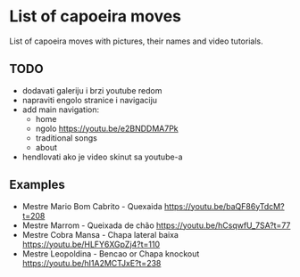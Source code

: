 # List of capoeira moves

List of capoeira moves with pictures, their names and video tutorials.

## TODO

- dodavati galeriju i brzi youtube redom
- napraviti engolo stranice i navigaciju
- add main navigation:
  - home
  - ngolo https://youtu.be/e2BNDDMA7Pk
  - traditional songs
  - about
- hendlovati ako je video skinut sa youtube-a

## Examples

- Mestre Mario Bom Cabrito - Quexaida https://youtu.be/baQF86yTdcM?t=208
- Mestre Marrom - Queixada de chão https://youtu.be/hCsqwfU_7SA?t=77
- Mestre Cobra Mansa - Chapa lateral baixa https://youtu.be/HLFY6XGpZj4?t=110
- Mestre Leopoldina - Bencao or Chapa knockout https://youtu.be/hI1A2MCTJxE?t=238